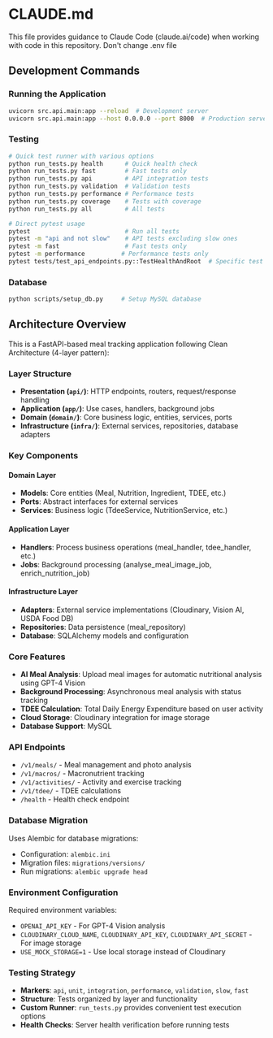 # CLAUDE.md

This file provides guidance to Claude Code (claude.ai/code) when working with code in this repository.
Don't change .env file
## Development Commands

### Running the Application
```bash
uvicorn src.api.main:app --reload  # Development server
uvicorn src.api.main:app --host 0.0.0.0 --port 8000  # Production server
```

### Testing
```bash
# Quick test runner with various options
python run_tests.py health      # Quick health check
python run_tests.py fast        # Fast tests only
python run_tests.py api         # API integration tests
python run_tests.py validation  # Validation tests
python run_tests.py performance # Performance tests
python run_tests.py coverage    # Tests with coverage
python run_tests.py all         # All tests

# Direct pytest usage
pytest                          # Run all tests
pytest -m "api and not slow"    # API tests excluding slow ones
pytest -m fast                  # Fast tests only
pytest -m performance          # Performance tests only
pytest tests/test_api_endpoints.py::TestHealthAndRoot  # Specific test
```

### Database
```bash
python scripts/setup_db.py     # Setup MySQL database
```

## Architecture Overview

This is a FastAPI-based meal tracking application following Clean Architecture (4-layer pattern):

### Layer Structure
- **Presentation (`api/`)**: HTTP endpoints, routers, request/response handling
- **Application (`app/`)**: Use cases, handlers, background jobs
- **Domain (`domain/`)**: Core business logic, entities, services, ports
- **Infrastructure (`infra/`)**: External services, repositories, database adapters

### Key Components

#### Domain Layer
- **Models**: Core entities (Meal, Nutrition, Ingredient, TDEE, etc.)
- **Ports**: Abstract interfaces for external services
- **Services**: Business logic (TdeeService, NutritionService, etc.)

#### Application Layer
- **Handlers**: Process business operations (meal_handler, tdee_handler, etc.)
- **Jobs**: Background processing (analyse_meal_image_job, enrich_nutrition_job)

#### Infrastructure Layer
- **Adapters**: External service implementations (Cloudinary, Vision AI, USDA Food DB)
- **Repositories**: Data persistence (meal_repository)
- **Database**: SQLAlchemy models and configuration

### Core Features
- **AI Meal Analysis**: Upload meal images for automatic nutritional analysis using GPT-4 Vision
- **Background Processing**: Asynchronous meal analysis with status tracking
- **TDEE Calculation**: Total Daily Energy Expenditure based on user activity
- **Cloud Storage**: Cloudinary integration for image storage
- **Database Support**: MySQL

### API Endpoints
- `/v1/meals/` - Meal management and photo analysis
- `/v1/macros/` - Macronutrient tracking
- `/v1/activities/` - Activity and exercise tracking
- `/v1/tdee/` - TDEE calculations
- `/health` - Health check endpoint

### Database Migration
Uses Alembic for database migrations:
- Configuration: `alembic.ini`
- Migration files: `migrations/versions/`
- Run migrations: `alembic upgrade head`

### Environment Configuration
Required environment variables:
- `OPENAI_API_KEY` - For GPT-4 Vision analysis
- `CLOUDINARY_CLOUD_NAME`, `CLOUDINARY_API_KEY`, `CLOUDINARY_API_SECRET` - For image storage
- `USE_MOCK_STORAGE=1` - Use local storage instead of Cloudinary

### Testing Strategy
- **Markers**: `api`, `unit`, `integration`, `performance`, `validation`, `slow`, `fast`
- **Structure**: Tests organized by layer and functionality
- **Custom Runner**: `run_tests.py` provides convenient test execution options
- **Health Checks**: Server health verification before running tests